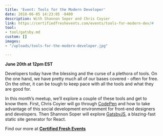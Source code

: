 ```yaml
---
title: 'Event: Tools for the Modern Developer'
date: 2018-06-05 14:23:05 -0400
description: With Shannon Soper and Chris Coyier
link: https://certifiedfreshevents.com/events/tools-for-modern-dev/#
tool:
- tool/gatsby.md
custom: []
images:
- "/uploads/tools-for-the-modern-developer.jpg"

---
```

**June 20th at 12pm EST**

Developers today have the blessing and the curse of a plethora of tools. On the one hand, we have pretty much all of our bases covered - often for free. On the other, it can be tough to keep pace with all the tools and what they are good for.

In this month’s meetup, we’ll explore a couple of these tools and get to know them. First, Chris Coyier will go through [CodePen](https://codepen.io/) and how to take advantage of this social development environment for front-end designers and developers. Then Shannon Soper will explore [GatsbyJS](https://www.gatsbyjs.org/), a blazing-fast static site generator for React.

  
Find our more at [**Certified Fresh Events**](https://certifiedfreshevents.com/events/tools-for-modern-dev/# "Certified Fresh Events")